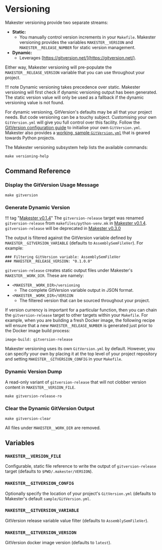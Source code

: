 # Versioning

Makester versioning provide two separate streams:

- **Static:**
    - You manually control version increments in your `Makefile`. Makester versioning provides the variables `MAKESTER__VERSION` and `MAKESTER__RELEASE_NUMBER` for static version management.
- **Dynamic:**
    - Leverages [https://gitversion.net/](https://gitversion.net/).

Either way, Makester versioning will pre-populate the `MAKESTER__RELEASE_VERSION` variable that
you can use throughout your project. 

!!! note
    Dynamic versioning takes precedence over static. Makester versioning will first check if dynamic
    versioning output has been generated. The static version value will only be used as a fallback
    if the dynamic versioning value is not found.

For dynamic versioning, GitVersion's defaults may be all that your project needs. But code versioning can be a touchy subject. Customising your own `GitVersion.yml` will give you full control over this facility. Follow the [GitVersion configuration guide](https://gitversion.net/docs/reference/configuration) to initialise your own `GitVersion.yml`. Makester also provides a [working, sample `GitVersion.yml`](https://github.com/loum/makester/blob/main/sample/GitVersion.yml) that is geared towards Python projects.

The Makester versioning subsystem help lists the available commands:
```
make versioning-help
```

## Command Reference

### Display the GitVersion Usage Message
```
make gitversion
```

### Generate Dynamic Version
!!! tag "[Makester v0.1.4](https://github.com/loum/makester/releases/tag/0.1.4)"
    The `gitversion-release` target was renamed `gitversion-release`  from `makefiles/python-venv.mk`
    in [Makester v0.1.4](https://github.com/loum/makester/releases/tag/0.1.4). `gitversion-release`
    will be deprecated in [Makester v0.3.0](https://github.com/loum/makester/releases/tag/0.3.0)

The output is filtered against the GitVersion variable defined by `MAKESTER__GITVERSION_VARIABLE`
(defaults to `AssemblySemFileVer`). For example:
```
### Filtering GitVersion variable: AssemblySemFileVer
### MAKESTER__RELEASE_VERSION: "0.1.0.0"
```

`gitversion-release` creates static output files under Makester's `MAKESTER__WORK_DIR`. These are namely:

- `<MAKESTER__WORK_DIR>/versioning`
    - The complete GitVersion variable output in JSON format.
- `<MAKESTER__WORK_DIR>/VERSION`
    - The filtered version that can be sourced throughout your project.

If version currency is important for a particular function, then you can chain the `gitversion-release` target to other targets within your `Makefile`. For example, when you are building a fresh Docker image, the following recipe will ensure that a new `MAKESTER__RELEASE_NUMBER` is generated just prior to the Docker image build process:
```
image-build: gitversion-release
```

Makester versioning uses its own `GitVersion.yml` by default. However, you can specify your own by placing it at the top level of your project repository and setting `MAKESTER__GITVERSION_CONFIG` in your `Makefile`.

### Dynamic Version Dump
A read-only variant of `gitversion-release` that will not clobber version content in `MAKESTER__VERSION_FILE`.
```
make gitversion-release-ro
```

### Clear the Dynamic GitVersion Output 
```
make gitversion-clear
```
All files under `MAKESTER__WORK_DIR` are removed.

## Variables
### `MAKESTER__VERSION_FILE`
Configurable, static file reference to write the output of `gitversion-release` target (defaults to `$PWD/.makester/VERSION`).

### `MAKESTER__GITVERSION_CONFIG`
Optionally specify the location of your project's `GitVersion.yml` (defaults to Makester's default `sample/GitVersion.yml`.

### `MAKESTER__GITVERSION_VARIABLE`
GitVersion release variable value filter (defaults to `AssemblySemFileVer`).

### `MAKESTER__GITVERSION_VERSION`
GitVersion docker image version (defaults to `latest`).
